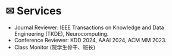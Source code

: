 # ✉ Services

- Journal Reviewer: IEEE Transactions on Knowledge and Data Engineering (TKDE), Neurocomputing.
- Conference Reviewer: KDD 2024, AAAI 2024, ACM MM 2023.
- Class Monitor (院学生骨干、班长)
